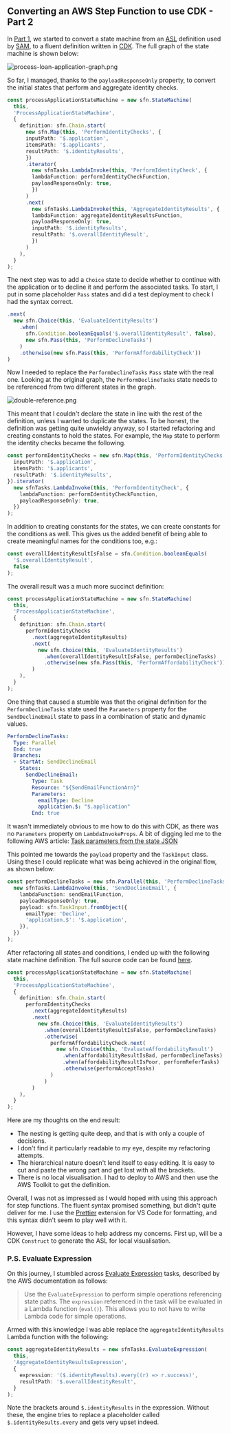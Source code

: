 ## Converting an AWS Step Function to use CDK - Part 2

In [Part 1](https://www.10printiamcool.com/converting-an-aws-step-function-to-use-cdk-part-1), we started to convert a state machine from an [ASL](https://docs.aws.amazon.com/step-functions/latest/dg/concepts-amazon-states-language.html) definition used by [SAM](https://aws.amazon.com/serverless/sam/), to a fluent definition written in [CDK](https://aws.amazon.com/cdk/). The full graph of the state machine is shown below:

![process-loan-application-graph.png](https://cdn.hashnode.com/res/hashnode/image/upload/v1618779676238/7Dhl0Lx2i.png)

So far, I managed, thanks to the `payloadResponseOnly` property, to convert the initial states that perform and aggregate identity checks.

```TypeScript
const processApplicationStateMachine = new sfn.StateMachine(
  this,
  'ProcessApplicationStateMachine',
  {
    definition: sfn.Chain.start(
      new sfn.Map(this, 'PerformIdentityChecks', {
      inputPath: '$.application',
      itemsPath: '$.applicants',
      resultPath: '$.identityResults',
      })
      .iterator(
        new sfnTasks.LambdaInvoke(this, 'PerformIdentityCheck', {
        lambdaFunction: performIdentityCheckFunction,
        payloadResponseOnly: true,
        })
      )
      .next(
        new sfnTasks.LambdaInvoke(this, 'AggregateIdentityResults', {
        lambdaFunction: aggregateIdentityResultsFunction,
        payloadResponseOnly: true,
        inputPath: '$.identityResults',
        resultPath: '$.overallIdentityResult',
        })
      )
    ),
  }
);
```

The next step was to add a `Choice` state to decide whether to continue with the application or to decline it and perform the associated tasks. To start, I put in some placeholder `Pass` states and did a test deployment to check I had the syntax correct.

```TypeScript
.next(
  new sfn.Choice(this, 'EvaluateIdentityResults')
	.when(
	  sfn.Condition.booleanEquals('$.overallIdentityResult', false),
	  new sfn.Pass(this, 'PerformDeclineTasks')
	)
	.otherwise(new sfn.Pass(this, 'PerformAffordabilityCheck'))
)
```

Now I needed to replace the `PerformDeclineTasks` `Pass` state with the real one. Looking at the original graph, the `PerformDeclineTasks` state needs to be referenced from two different states in the graph.

![double-reference.png](https://cdn.hashnode.com/res/hashnode/image/upload/v1618779701093/IWVKnkfqC.png)

This meant that I couldn't declare the state in line with the rest of the definition, unless I wanted to duplicate the states. To be honest, the definition was getting quite unwieldy anyway, so I started refactoring and creating constants to hold the states. For example, the `Map` state to perform the identity checks became the following.

```TypeScript
const performIdentityChecks = new sfn.Map(this, 'PerformIdentityChecks', {
  inputPath: '$.application',
  itemsPath: '$.applicants',
  resultPath: '$.identityResults',
}).iterator(
  new sfnTasks.LambdaInvoke(this, 'PerformIdentityCheck', {
    lambdaFunction: performIdentityCheckFunction,
    payloadResponseOnly: true,
  })
);
```

In addition to creating constants for the states, we can create constants for the conditions as well. This gives us the added benefit of being able to create meaningful names for the conditions too, e.g.:

```TypeScript
const overallIdentityResultIsFalse = sfn.Condition.booleanEquals(
  '$.overallIdentityResult',
  false
);
```

The overall result was a much more succinct definition:

```TypeScript
const processApplicationStateMachine = new sfn.StateMachine(
  this,
  'ProcessApplicationStateMachine',
  {
    definition: sfn.Chain.start(
      performIdentityChecks
        .next(aggregateIdentityResults)
        .next(
          new sfn.Choice(this, 'EvaluateIdentityResults')
            .when(overallIdentityResultIsFalse, performDeclineTasks)
            .otherwise(new sfn.Pass(this, 'PerformAffordabilityCheck')) // Placeholder
        )
    ),
  }
);
```

One thing that caused a stumble was that the original definition for the `PerformDeclineTasks` state used the `Parameters` property for the `SendDeclineEmail` state to pass in a combination of static and dynamic values.

```YAML
PerformDeclineTasks:
  Type: Parallel
  End: true
  Branches:
  - StartAt: SendDeclineEmail
    States:
      SendDeclineEmail:
        Type: Task
        Resource: "${SendEmailFunctionArn}"
        Parameters:
          emailType: Decline
          application.$: "$.application"
        End: true
```

It wasn't immediately obvious to me how to do this with CDK, as there was no `Parameters` property on `LambdaInvokeProps`. A bit of digging led me to the following AWS article: [Task parameters from the state JSON](https://docs.aws.amazon.com/cdk/api/latest/docs/aws-stepfunctions-tasks-readme.html#task-parameters-from-the-state-json)

This pointed me towards the `payload` property and the `TaskInput` class. Using these I could replicate what was being achieved in the original flow, as shown below:

```TypeScript
const performDeclineTasks = new sfn.Parallel(this, 'PerformDeclineTasks').branch(
  new sfnTasks.LambdaInvoke(this, 'SendDeclineEmail', {
    lambdaFunction: sendEmailFunction,
    payloadResponseOnly: true,
    payload: sfn.TaskInput.fromObject({
      emailType: 'Decline',
      'application.$': '$.application',
    }),
  })
);
```

After refactoring all states and conditions, I ended up with the following state machine definition. The full source code can be found [here](https://github.com/andybalham/blog-source-code/tree/master/step-functions-cdk).

```TypeScript
const processApplicationStateMachine = new sfn.StateMachine(
  this,
  'ProcessApplicationStateMachine',
  {
    definition: sfn.Chain.start(
      performIdentityChecks
        .next(aggregateIdentityResults)
        .next(
          new sfn.Choice(this, 'EvaluateIdentityResults')
            .when(overallIdentityResultIsFalse, performDeclineTasks)
            .otherwise(
              performAffordabilityCheck.next(
                new sfn.Choice(this, 'EvaluateAffordabilityResult')
                  .when(affordabilityResultIsBad, performDeclineTasks)
                  .when(affordabilityResultIsPoor, performReferTasks)
                  .otherwise(performAcceptTasks)
              )
            )
        )
    ),
  }
);
```

Here are my thoughts on the end result:

- The nesting is getting quite deep, and that is with only a couple of decisions.
- I don't find it particularly readable to my eye, despite my refactoring attempts.
- The hierarchical nature doesn't lend itself to easy editing. It is easy to cut and paste the wrong part and get lost with all the brackets.
- There is no local visualisation. I had to deploy to AWS and then use the AWS Toolkit to get the definition.

Overall, I was not as impressed as I would hoped with using this approach for step functions. The fluent syntax promised something, but didn't quite deliver for me. I use the [Prettier](https://prettier.io/) extension for VS Code for formatting, and this syntax didn't seem to play well with it.

However, I have some ideas to help address my concerns. First up, will be a CDK `Construct` to generate the ASL for local visualisation.

### P.S. Evaluate Expression

On this journey, I stumbled across [Evaluate Expression](https://docs.aws.amazon.com/cdk/api/latest/docs/aws-stepfunctions-tasks-readme.html#evaluate-expression) tasks, described by the AWS documentation as follows:

> Use the `EvaluateExpression` to perform simple operations referencing state paths. The `expression` referenced in the task will be evaluated in a Lambda function (`eval()`). This allows you to not have to write Lambda code for simple operations.

Armed with this knowledge I was able replace the `aggregateIdentityResults` Lambda function with the following:

```TypeScript
const aggregateIdentityResults = new sfnTasks.EvaluateExpression(
  this,
  'AggregateIdentityResultsExpression',
  {
    expression: '($.identityResults).every((r) => r.success)',
    resultPath: '$.overallIdentityResult',
  }
);
```

Note the brackets around `$.identityResults` in the expression. Without these, the engine tries to replace a placeholder called `$.identityResults.every` and gets very upset indeed.
